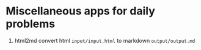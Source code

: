 # Miscellaneous apps for daily problems

1. html2md
   convert html `input/input.html` to markdown `output/output.md`
